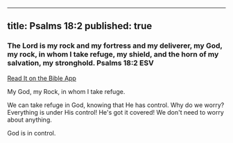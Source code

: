 
---
title: Psalms 18:2
published: true
---

<h3> The Lord is my rock and my fortress and my deliverer, my God, my rock, in whom I take refuge, my shield, and the horn of my salvation, my stronghold.
Psalms 18:2 ESV</h3>
<a href = "https://bible.com/bible/59/psa.18.2.ESV">Read It on the Bible App</a href>
<p>My God, my Rock, in whom I take refuge.</p>
 <p> We can take refuge in God, knowing that He has control. Why do we worry? Everything is under His control! He's got it covered! We don't need to worry about anything.</p>
 <p> God is in control.</p>
